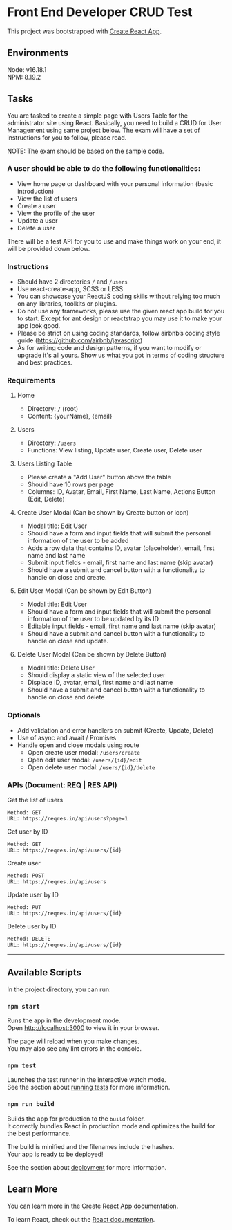 # Front End Developer CRUD Test

This project was bootstrapped with [Create React App](https://github.com/facebook/create-react-app).

## Environments

Node: v16.18.1\
NPM: 8.19.2

## Tasks

You are tasked to create a simple page with Users Table for the administrator site using React. Basically, you need to build a CRUD for User Management using same project below. The exam will have a set of instructions for you to follow, please read.

NOTE: The exam should be based on the sample code. 

### A user should be able to do the following functionalities:
- View home page or dashboard with your personal information (basic introduction)
- View the list of users
- Create a user
- View the profile of the user
- Update a user
- Delete a user

There will be a test API for you to use and make things work on your end, it will be provided down below.

### Instructions
- Should have 2 directories `/` and `/users`
- Use react-create-app, SCSS or LESS
- You can showcase your ReactJS coding skills without relying too much on any libraries, toolkits or plugins.
- Do not use any frameworks, please use the given react app build for you to start. Except for ant design or reactstrap you may use it to make your app look good.
- Please be strict on using coding standards, follow airbnb’s coding style guide (https://github.com/airbnb/javascript)
- As for writing code and design patterns, if you want to modify or upgrade it's all yours. Show us what you got in terms of coding structure and best practices.

### Requirements

1. Home
   - Directory: `/` (root)
   - Content: {yourName}, {email}

 
2. Users 
   - Directory: `/users`
   - Functions: View listing, Update user, Create user, Delete user


3. Users Listing Table
   - Please create a "Add User" button above the table
   - Should have 10 rows per page
   - Columns: ID, Avatar, Email, First Name, Last Name, Actions Button (Edit, Delete)


4. Create User Modal (Can be shown by Create button or icon)
   - Modal title: Edit User
   - Should have a form and input fields that will submit the personal information of the user to be added
   - Adds a row data that contains ID, avatar (placeholder), email, first name and last name
   - Submit input fields - email, first name and last name (skip avatar)
   - Should have a submit and cancel button with a functionality to handle on close and create.


5. Edit User Modal (Can be shown by Edit Button)
   - Modal title: Edit User
   - Should have a form and input fields that will submit the personal information of the user to be updated by its ID
   - Editable input fields - email, first name and last name (skip avatar)
   - Should have a submit and cancel button with a functionality to handle on close and update.


6. Delete User Modal (Can be shown by Delete Button)
   - Modal title: Delete User
   - Should display a static view of the selected user
   - Displace ID, avatar, email, first name and last name
   - Should have a submit and cancel button with a functionality to handle on close and delete

### Optionals
- Add validation and error handlers on submit (Create, Update, Delete)
- Use of async and await / Promises
- Handle open and close modals using route
   - Open create user modal: `/users/create`
   - Open edit user modal: `/users/{id}/edit`
   - Open delete user modal: `/users/{id}/delete`

### APIs (Document: REQ | RES API)

Get the list of users
```
Method: GET
URL: https://reqres.in/api/users?page=1
```

Get user by ID
```
Method: GET
URL: https://reqres.in/api/users/{id}
```

Create user
```
Method: POST
URL: https://reqres.in/api/users
```

Update user by ID
```
Method: PUT
URL: https://reqres.in/api/users/{id}
```

Delete user by ID
```
Method: DELETE
URL: https://reqres.in/api/users/{id}
```


--------------------------------------------------------------------------------

## Available Scripts

In the project directory, you can run:

### `npm start`

Runs the app in the development mode.\
Open [http://localhost:3000](http://localhost:3000) to view it in your browser.

The page will reload when you make changes.\
You may also see any lint errors in the console.

### `npm test`

Launches the test runner in the interactive watch mode.\
See the section about [running tests](https://facebook.github.io/create-react-app/docs/running-tests) for more information.

### `npm run build`

Builds the app for production to the `build` folder.\
It correctly bundles React in production mode and optimizes the build for the best performance.

The build is minified and the filenames include the hashes.\
Your app is ready to be deployed!

See the section about [deployment](https://facebook.github.io/create-react-app/docs/deployment) for more information.

## Learn More

You can learn more in the [Create React App documentation](https://facebook.github.io/create-react-app/docs/getting-started).

To learn React, check out the [React documentation](https://reactjs.org/).
